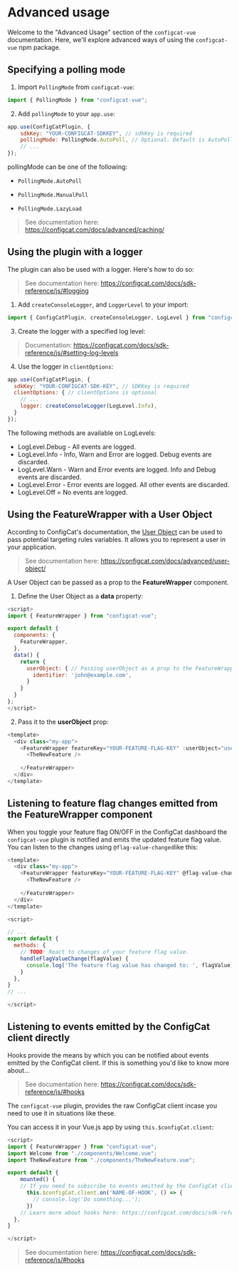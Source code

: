 # Advanced usage

Welcome to the "Advanced Usage" section of the `configcat-vue` documentation. Here, we'll explore advanced ways of using the `configcat-vue` npm package.

## Specifying a polling mode

1. Import `PollingMode` from `configcat-vue`:

```js
import { PollingMode } from "configcat-vue";
```

2. Add `pollingMode` to your `app.use`:

```js
app.use(ConfigCatPlugin, {
    sdkKey: "YOUR-CONFIGCAT-SDKKEY", // sdkKey is required
    pollingMode: PollingMode.AutoPoll, // Optional. Default is AutoPoll
    // ...
});
```

pollingMode can be one of the following:

- `PollingMode.AutoPoll`

- `PollingMode.ManualPoll`

- `PollingMode.LazyLoad`

> See documentation here: <https://configcat.com/docs/advanced/caching/>

## Using the plugin with a logger

The plugin can also be used with a logger. Here's how to do so:

> See documentation here: <https://configcat.com/docs/sdk-reference/js/#logging>

1. Add `createConsoleLogger`, and `LoggerLevel` to your import:

```js
import { ConfigCatPlugin, createConsoleLogger, LogLevel } from "configcat-vue"; 
```

3. Create the logger with a specified log level:

> Documentation: <https://configcat.com/docs/sdk-reference/js/#setting-log-levels>

4. Use the logger in `clientOptions`:

```js
app.use(ConfigCatPlugin, {
  sdkKey: "YOUR-CONFIGCAT-SDK-KEY", // SDKKey is required
  clientOptions: { // clientOptions is optional
    // ...
    logger: createConsoleLogger(LogLevel.Info),
  }
});
```

The following methods are available on LogLevels:

- LogLevel.Debug - All events are logged.
- LogLevel.Info - Info, Warn and Error are logged. Debug events are discarded.
- LogLevel.Warn - Warn and Error events are logged. Info and Debug events are discarded.
- LogLevel.Error - Error events are logged. All other events are discarded.
- LogLevel.Off = No events are logged.

## Using the FeatureWrapper with a User Object

According to ConfigCat's documentation, the [User Object](https://configcat.com/docs/advanced/user-object/) can be used to pass potential targeting rules variables. It allows you to represent a user in your application.

> See documentation here: <https://configcat.com/docs/advanced/user-object/>

A User Object can be passed as a prop to the **FeatureWrapper** component.

1. Define the User Object as a **data** property:

```js
<script>
import { FeatureWrapper } from "configcat-vue";

export default {
  components: {
    FeatureWrapper,
  },
  data() {
    return {
      userObject: { // Passing userObject as a prop to the FeatureWrapper is optional
        identifier: 'john@example.com',
      }
    }
  }
};
</script>
```

2. Pass it to the **userObject** prop:

```js
<template>
  <div class="my-app">
    <FeatureWrapper featureKey="YOUR-FEATURE-FLAG-KEY" :userObject="userObject">
      <TheNewFeature />
      
    </FeatureWrapper>
  </div>
</template>
```

## Listening to feature flag changes emitted from the FeatureWrapper component

When you toggle your feature flag ON/OFF in the ConfigCat dashboard the `configcat-vue` plugin is notified and emits the updated feature flag value. You can listen to the changes using `@flag-value-changed`like this:

```js
<template>
  <div class="my-app">
    <FeatureWrapper featureKey="YOUR-FEATURE-FLAG-KEY" @flag-value-changed="handleFlagValueChange">
      <TheNewFeature />
      
    </FeatureWrapper>
  </div>
</template>
```

```js
<script>

// ...
export default {
  methods: {
    // TODO: React to changes of your feature flag value.
    handleFlagValueChange(flagValue) {
      console.log('The feature flag value has changed to: ', flagValue);
    }
  },
}
// ...

</script>
```

## Listening to events emitted by the ConfigCat client directly

Hooks provide the means by which you can be notified about events emitted by the ConfigCat client. If this is something you'd like to know more about...

> See documentation here: <https://configcat.com/docs/sdk-reference/js/#hooks>

The `configcat-vue` plugin, provides the raw ConfigCat client incase you need to use it in situations like these.

You can access it in your Vue.js app by using `this.$configCat.client`:

```ts
<script>
import { FeatureWrapper } from "configcat-vue";
import Welcome from "./components/Welcome.vue";
import TheNewFeature from "./components/TheNewFeature.vue";

export default {
    mounted() {
    // If you need to subscribe to events emitted by the ConfigCat client you can do it this way:
      this.$configCat.client.on('NAME-OF-HOOK', () => {
        // console.log('Do something...');
      })
    // Learn more about hooks here: https://configcat.com/docs/sdk-reference/js/#hooks
  },
}

</script>
```

> See documentation here: <https://configcat.com/docs/sdk-reference/js/#hooks>
